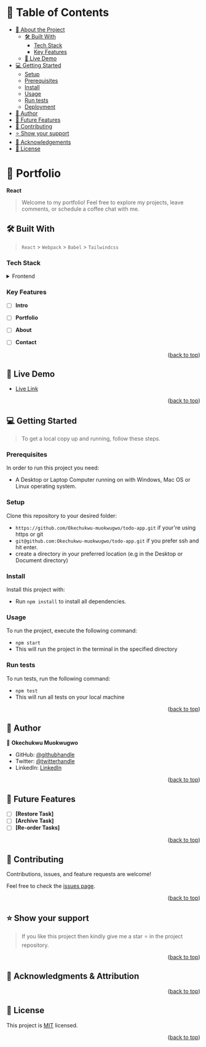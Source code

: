 <!-- TABLE OF CONTENTS -->

# 📗 Table of Contents

- [📖 About the Project](#about-project)
  - [🛠 Built With](#built-with)
    - [Tech Stack](#tech-stack)
    - [Key Features](#key-features)
  - [🚀 Live Demo](#live-demo)
- [💻 Getting Started](#getting-started)
  - [Setup](#setup)
  - [Prerequisites](#prerequisites)
  - [Install](#install)
  - [Usage](#usage)
  - [Run tests](#run-tests)
  - [Deployment](#triangular_flag_on_post-deployment)
- [👥 Author](#author)
- [🔭 Future Features](#future-features)
- [🤝 Contributing](#contributing)
- [⭐️ Show your support](#support)
- [🙏 Acknowledgements](#acknowledgements)
- [📝 License](#license)

<!-- PROJECT DESCRIPTION -->

# 📖 Portfolio <a name="about-project"></a>

**React**

> Welcome to my portfolio! Feel free to explore my projects, leave comments, or schedule a coffee chat with me. 

## 🛠 Built With <a name="built-with"></a>

> `React` > `Webpack` > `Babel` > `Tailwindcss`

### Tech Stack <a name="tech-stack"></a>

<details>
<summary>Frontend</summary>
  <ul>
    <li><a href="https://legacy.reactjs.org/docs/create-a-new-react-app.html">React</a></li>
  </ul>
</details>

<!-- Features -->

### Key Features <a name="key-features"></a>

- [ ] **Intro**
- [ ] **Portfolio**
- [ ] **About**
- [ ] **Contact**


<p align="right">(<a href="#readme-top">back to top</a>)</p>

<!-- LIVE DEMO -->

## 🚀 Live Demo <a name="live-demo"></a>

- [Live Link](https://apt2tell.github.io/)

<p align="right">(<a href="#readme-top">back to top</a>)</p>

<!-- GETTING STARTED -->

## 💻 Getting Started <a name="getting-started"></a>

> To get a local copy up and running, follow these steps.

### Prerequisites

In order to run this project you need:

- A Desktop or Laptop Computer running on with Windows, Mac OS or Linux operating system.

### Setup

Clone this repository to your desired folder:

- `https://github.com/Okechukwu-muokwugwo/todo-app.git` if your're using https or git
- `git@github.com:Okechukwu-muokwugwo/todo-app.git` if you prefer ssh and hit enter.
- create a directory in your preferred location (e.g in the Desktop or Document directory)

### Install

Install this project with:

- Run `npm install` to install all dependencies.

### Usage

To run the project, execute the following command:

- `npm start`
- This will run the project in the terminal in the specified directory

### Run tests

To run tests, run the following command:

- `npm test`
- This will run all tests on your local machine

<p align="right">(<a href="#readme-top">back to top</a>)</p>

<!-- AUTHORS -->

## 👥 Author <a name="author"></a>

👤 **Okechukwu Muokwugwo**

- GitHub: [@githubhandle](https://github.com/Okechukwu-muokwugwo)
- Twitter: [@twitterhandle](https://twitter.com/excel4eva)
- LinkedIn: [LinkedIn](LinkedIn.com/in/okeimuokwugwo)


<p align="right">(<a href="#readme-top">back to top</a>)</p>

<!-- FUTURE FEATURES -->

## 🔭 Future Features <a name="future-features"></a>

- [ ] **[Restore Task]**
- [ ] **[Archive Task]**
- [ ] **[Re-order Tasks]**

<p align="right">(<a href="#readme-top">back to top</a>)</p>

<!-- CONTRIBUTING -->

## 🤝 Contributing <a name="contributing"></a>

Contributions, issues, and feature requests are welcome!

Feel free to check the [issues page](../../issues/).

<p align="right">(<a href="#readme-top">back to top</a>)</p>

<!-- SUPPORT -->

## ⭐️ Show your support <a name="support"></a>

> If you like this project then kindly give me a star ⭐️ in the project repository.

<p align="right">(<a href="#readme-top">back to top</a>)</p>

<!-- ACKNOWLEDGEMENTS -->

## 🙏 Acknowledgments & Attribution <a name="acknowledgements"></a>

<p align="right">(<a href="#readme-top">back to top</a>)</p>

<!-- LICENSE -->

## 📝 License <a name="license"></a>

This project is [MIT](./LICENSE) licensed.

<p align="right">(<a href="#readme-top">back to top</a>)</p>
